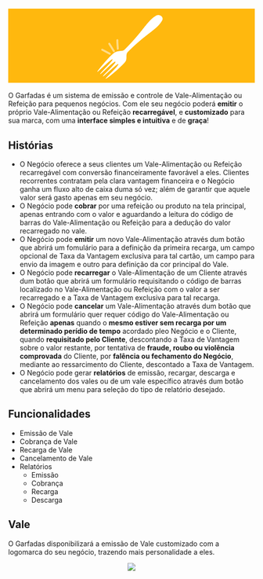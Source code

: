 ![garfadas's banner](res/media/garfadas_banner.png)

O Garfadas é um sistema de emissão e controle de Vale-Alimentação ou Refeição para pequenos negócios. Com ele seu negócio poderá **emitir** o próprio Vale-Alimentação ou Refeição **recarregável**, e **customizado** para sua marca, com uma **interface simples e intuitiva** e de **graça**!

## Histórias

- O Negócio oferece a seus clientes um Vale-Alimentação ou Refeição recarregável com conversão financeiramente favorável a eles. Clientes recorrentes contratam pela clara vantagem financeira e o Negócio ganha um fluxo alto de caixa duma só vez; além de garantir que aquele valor será gasto apenas em seu negócio.
- O Negócio pode **cobrar** por uma refeição ou produto na tela principal, apenas entrando com o valor e aguardando a leitura do código de barras do Vale-Alimentação ou Refeição para a dedução do valor recarregado no vale.
- O Negócio pode **emitir** um novo Vale-Alimentação através dum botão que abrirá um fomulário para a definição da primeira recarga, um campo opcional de Taxa da Vantagem exclusiva para tal cartão, um campo para envio da imagem e outro para definição da cor principal do Vale.
- O Negócio pode **recarregar** o Vale-Alimentação de um Cliente através dum botão que abrirá um formulário requisitando o código de barras localizado no Vale-Alimentação ou Refeição com o valor a ser recarregado e a Taxa de Vantagem exclusiva para tal recarga.
- O Negócio pode **cancelar** um Vale-Alimentação através dum botão que abrirá um formulário quer requer código do Vale-Alimentação ou Refeição **apenas** quando o **mesmo estiver sem recarga por um determinado perídio de tempo** acordado pleo Negócio e o Cliente, quando **requisitado pelo Cliente**, descontando a Taxa de Vantagem sobre o valor restante, por tentativa de **fraude, roubo ou violência** **comprovada** do Cliente, por **falência ou fechamento do Negócio**, mediante ao ressarcimento do Cliente, descontado a Taxa de Vantagem.
- O Negócio pode gerar **relatórios** de emissão, recargar, descarga e cancelamento dos vales ou de um vale específico através dum botão que abrirá um menu para seleção do tipo de relatório desejado.

## Funcionalidades

- Emissão de Vale
- Cobrança de Vale
- Recarga de Vale
- Cancelamento de Vale
- Relatórios
    - Emissão
    - Cobrança
    - Recarga
    - Descarga

## Vale

O Garfadas disponibilizará a emissão de Vale customizado com a logomarca do seu negócio, trazendo mais personalidade a eles.

<div align="center">
    <img src="https://user-images.githubusercontent.com/23109089/208806613-65848d6e-0e6c-4836-9a95-4a412e209ecd.png">
</div>
